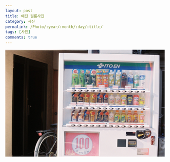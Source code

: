 ```yaml
---
layout: post
title: 예전 필름사진
category: 사진
permalink: /Photo/:year/:month/:day/:title/
tags: [사진]
comments: true
---
```


![bendingMacine](/assets/phototaken/bendingMachine.JPG)
